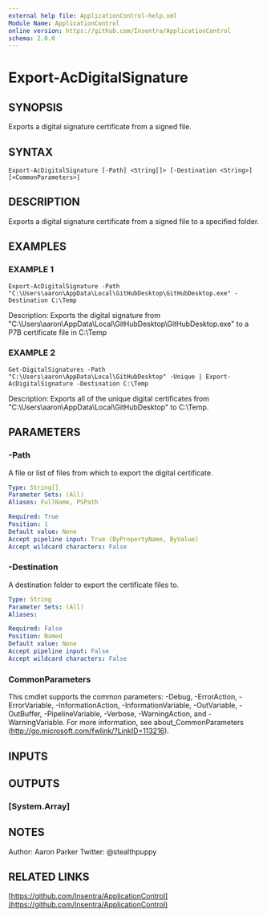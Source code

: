 ```yaml
---
external help file: ApplicationControl-help.xml
Module Name: ApplicationControl
online version: https://github.com/Insentra/ApplicationControl
schema: 2.0.0
---
```


# Export-AcDigitalSignature

## SYNOPSIS
Exports a digital signature certificate from a signed file.

## SYNTAX

```
Export-AcDigitalSignature [-Path] <String[]> [-Destination <String>] [<CommonParameters>]
```

## DESCRIPTION
Exports a digital signature certificate from a signed file to a specified folder.

## EXAMPLES

### EXAMPLE 1
```
Export-AcDigitalSignature -Path "C:\Users\aaron\AppData\Local\GitHubDesktop\GitHubDesktop.exe" -Destination C:\Temp
```

Description:
Exports the digital signature from "C:\Users\aaron\AppData\Local\GitHubDesktop\GitHubDesktop.exe" to a P7B certificate file in C:\Temp

### EXAMPLE 2
```
Get-DigitalSignatures -Path "C:\Users\aaron\AppData\Local\GitHubDesktop" -Unique | Export-AcDigitalSignature -Destination C:\Temp
```

Description:
Exports all of the unique digital certificates from "C:\Users\aaron\AppData\Local\GitHubDesktop" to C:\Temp.

## PARAMETERS

### -Path
A file or list of files from which to export the digital certificate.

```yaml
Type: String[]
Parameter Sets: (All)
Aliases: FullName, PSPath

Required: True
Position: 1
Default value: None
Accept pipeline input: True (ByPropertyName, ByValue)
Accept wildcard characters: False
```

### -Destination
A destination folder to export the certificate files to.

```yaml
Type: String
Parameter Sets: (All)
Aliases:

Required: False
Position: Named
Default value: None
Accept pipeline input: False
Accept wildcard characters: False
```

### CommonParameters
This cmdlet supports the common parameters: -Debug, -ErrorAction, -ErrorVariable, -InformationAction, -InformationVariable, -OutVariable, -OutBuffer, -PipelineVariable, -Verbose, -WarningAction, and -WarningVariable.
For more information, see about_CommonParameters (http://go.microsoft.com/fwlink/?LinkID=113216).

## INPUTS

## OUTPUTS

### [System.Array]

## NOTES
Author: Aaron Parker
Twitter: @stealthpuppy

## RELATED LINKS

[https://github.com/Insentra/ApplicationControl](https://github.com/Insentra/ApplicationControl)